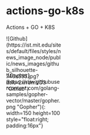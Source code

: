# actions-go-k8s
Actions + GO + K8S
<div style="width:150px; height:100px">
![Github](https://ist.mit.edu/sites/default/files/styles/news_image_node/public/news_images/github_silhouette-740x555.jpg?itok=2xhUmVO3 "Github")
</div>

<div style="width:150px; height:100px">
![Gopher](https://raw.githubusercontent.com/golang-samples/gopher-vector/master/gopher.png "Gopher"){: width=150 height=100 style="float:right; padding:16px"}
</div>
